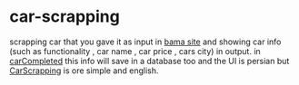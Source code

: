 # car-scrapping
scrapping car that you gave it as input in [bama site](https://bama.ir/) and showing car info (such as functionality , car name , car price , cars city) in output.
in [carCompleted](https://github.com/saharfk/car-scrapping/blob/main/carCompleted.py) this info will save in a database too and the UI is persian but [CarScrapping](https://github.com/saharfk/car-scrapping/blob/main/carScrapping.py) is ore simple and  english. 

